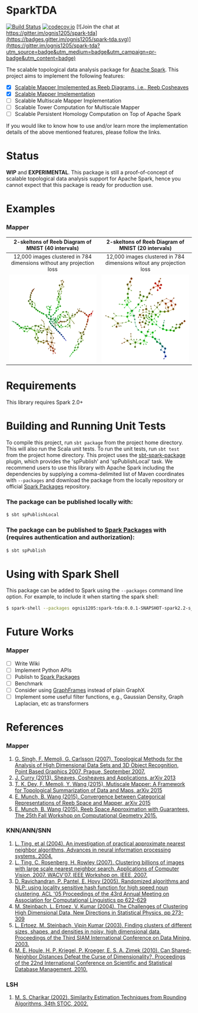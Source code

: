 # SparkTDA

[![Build Status](https://travis-ci.org/ognis1205/spark-tda.svg?branch=master)](https://travis-ci.org/ognis1205/spark-tda)
[![codecov.io](https://codecov.io/gh/ognis1205/spark-tda/coverage.svg?branch=master)](https://codecov.io/gh/ognis1205/spark-tda?branch=master)
[![Join the chat at https://gitter.im/ognis1205/spark-tda](https://badges.gitter.im/ognis1205/spark-tda.svg)](https://gitter.im/ognis1205/spark-tda?utm_source=badge&utm_medium=badge&utm_campaign=pr-badge&utm_content=badge)

The scalable topological data analysis package for [Apache Spark](http://spark.apache.org/). This project aims to
implement the following features:

- [x] [Scalable Mapper Implemented as Reeb Diagrams, i.e., Reeb Cosheaves]()
- [x] [Scalable Mapper Implementation]()
- [ ] Scalable Multiscale Mapper Implementation
- [ ] Scalable Tower Computation for Multiscale Mapper
- [ ] Scalable Persistent Homology Computation on Top of Apache Spark

If you would like to know how to use and/or learn more the implementation details of the above mentioned features, please follow the links.

# Status

**WIP** and **EXPERIMENTAL**. This package is still a proof-of-concept of scalable topological data analysis support for
Apache Spark, hence you cannot expect that this package is ready for production use.

# Examples

### Mapper

2-skeltons of Reeb Diagram of MNIST (40 intervals)                    | 2-skeltons of Reeb Diagram of MNIST (20 intervals)
:--------------------------------------------------------------------:|:-------------------------------------------------------------------:
12,000 images clustered in 784 dimensions without any projection loss | 12,000 images clustered in 784 dimensions witout any projection loss
![](./data/mnist/mnist-sampled-l40-k20-l0.5-c0.4-i0.05.png)           | ![](./data/mnist/mnist-sampled-l20-k20-l0.5-c0.4-i0.05.png)

# Requirements

This library requires Spark 2.0+

# Building and Running Unit Tests

To compile this project, run `sbt package` from the project home directory. This will also run the Scala unit tests.
To run the unit tests, run `sbt test` from the project home directory. This project uses the
[sbt-spark-package](https://github.com/databricks/sbt-spark-package) plugin, which provides the 'spPublish' and
'spPublishLocal' task. We recommend users to use this library with Apache Spark including the dependencies by
supplying a comma-delimited list of Maven coordinates with `--packages` and download the package from the locally
repository or official [Spark Packages](https://spark-packages.org/package/ognis1205/spark-tda) repository.

### The package can be published locally with:

```bash
$ sbt spPublishLocal
```

### The package can be published to [Spark Packages](https://spark-packages.org/package/ognis1205/spark-tda) with (requires authentication and authorization):

```bash
$ sbt spPublish
```

# Using with Spark Shell

This package can be added to Spark using the `--packages` command line option. For example, to include it when starting
the spark shell:

```bash
$ spark-shell --packages ognis1205:spark-tda:0.0.1-SNAPSHOT-spark2.2-s_2.11
```

# Future Works

### Mapper

- [ ] Write Wiki
- [ ] Implement Python APIs
- [ ] Publish to [Spark Packages](https://spark-packages.org/package/ognis1205/spark-tda)
- [ ] Benchmark
- [ ] Consider using [GraphFrames](https://github.com/graphframes/graphframes) instead of plain GraphX
- [ ] Implement some useful filter functions, e.g., Gaussian Density, Graph Laplacian, etc as transformers

# References

### Mapper

1. [G. Singh, F. Memoli, G. Carlsson (2007). Topological Methods for the Analysis of High Dimensional Data Sets and 3D Object Recognition, Point Based Graphics 2007, Prague, September 2007.](https://research.math.osu.edu/tgda/mapperPBG.pdf)
2. [J. Curry (2013). Sheaves, Cosheaves and Applications, arXiv 2013](https://arxiv.org/abs/1303.3255)
3. [T. K. Dey, F. Memoli, Y. Wang (2015), Mutiscale Mapper: A Framework for Topological Summarization of Data and Maps, arXiv 2015](https://arxiv.org/abs/1504.03763)
4. [E. Munch, B. Wang (2015). Convergence between Categorical Representations of Reeb Space and Mapper, arXiv 2015](https://arxiv.org/abs/1512.04108)
5. [E. Munch, B. Wang (2015). Reeb Space Approximation with Guarantees, The 25th Fall Workshop on Computational Geometry 2015.](https://www.cse.buffalo.edu/fwcg2015/assets/pdf/FWCG_2015_paper_2.pdf)

### KNN/ANN/SNN

1. [L. Ting, et al (2004). An investigation of practical approximate nearest neighbor algorithms, Advances in neural information processing systems. 2004.](http://www.cs.cmu.edu/~agray/approxnn.pdf)
2. [L. Ting, C. Rosenberg, H. Rowley (2007). Clustering billions of images with large scale nearest neighbor search. Applications of Computer Vision, 2007. WACV'07. IEEE Workshop on. IEEE, 2007.](https://ieeexplore.ieee.org/document/4118757/)
3. [D. Ravichandran, P. Pantel, E. Hovy (2005). Randomized algorithms and NLP: using locality sensitive hash function for high speed noun clustering, ACL '05 Proceedings of the 43rd Annual Meeting on Association for Computational Linguistics pp 622-629 ](https://dl.acm.org/citation.cfm?id=1219917)
4. [M. Steinbach, L. Ertoez, V. Kumar (2004). The Challenges of Clustering High Dimensional Data, New Directions in Statistical Physics, pp 273-309](https://www-users.cs.umn.edu/~kumar001/papers/high_dim_clustering_19.pdf)
5. [L. Ertoez, M. Steinbach, Vipin Kumar (2003). Finding clusters of different sizes, shapes, and densities in noisy, high dimensional data, Proceedings of the Third SIAM International Conference on Data Mining, 2003.](https://www-users.cs.umn.edu/~kumar001/papers/SIAM_snn.pdf)
6. [M. E. Houle, H. P. Kriegel, P. Kroeger, E. S. A. Zimek (2010). Can Shared-Neighbor Distances Defeat the Curse of Dimensionality?, Proceedings of the 22nd International Conference on Scientific and Statistical Database Management, 2010.](https://imada.sdu.dk/~zimek/publications/SSDBM2010/SNN-SSDBM2010-preprint.pdf)

### LSH

1. [M. S. Charikar (2002). Similarity Estimation Techniques from Rounding Algorithms, 34th STOC, 2002.](http://www.cs.princeton.edu/courses/archive/spr04/cos598B/bib/CharikarEstim.pdf)
